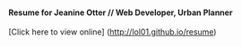 #### Resume for Jeanine Otter // Web Developer, Urban Planner
[Click here to view online] (http://lol01.github.io/resume)
